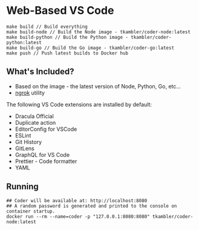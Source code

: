 # Web-Based VS Code

    make build // Build everything
    make build-node // Build the Node image - tkambler/coder-node:latest
    make build-python // Build the Python image - tkambler/coder-python:latest
    make build-go // Build the Go image - tkambler/coder-go:latest
    make push // Push latest builds to Docker hub

## What's Included?

- Based on the image - the latest version of Node, Python, Go, etc...
- [ngrok](https://ngrok.com/) utility

The following VS Code extensions are installed by default:

- Dracula Official
- Duplicate action
- EditorConfig for VSCode
- ESLint
- Git History
- GitLens
- GraphQL for VS Code
- Prettier - Code formatter
- YAML

## Running

    ## Coder will be available at: http://localhost:8080
    ## A random password is generated and printed to the console on container startup.
    docker run --rm --name=coder -p "127.0.0.1:8080:8080" tkambler/coder-node:latest

